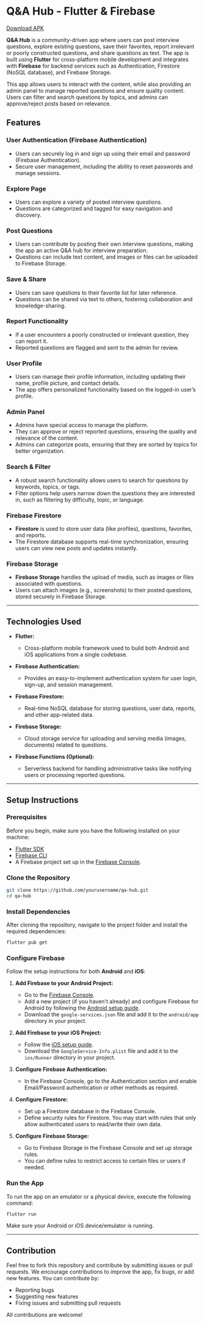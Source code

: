 # Q&A Hub - Flutter & Firebase
[Download APK](Q&Ahub.apk)

**Q&A Hub** is a community-driven app where users can post interview questions, explore existing questions, save their favorites, report irrelevant or poorly constructed questions, and share questions as text. The app is built using **Flutter** for cross-platform mobile development and integrates with **Firebase** for backend services such as Authentication, Firestore (NoSQL database), and Firebase Storage.

This app allows users to interact with the content, while also providing an admin panel to manage reported questions and ensure quality content. Users can filter and search questions by topics, and admins can approve/reject posts based on relevance.

## Features

### **User Authentication (Firebase Authentication)**
- Users can securely log in and sign up using their email and password (Firebase Authentication).
- Secure user management, including the ability to reset passwords and manage sessions.

### **Explore Page**
- Users can explore a variety of posted interview questions.
- Questions are categorized and tagged for easy navigation and discovery.

### **Post Questions**
- Users can contribute by posting their own interview questions, making the app an active Q&A hub for interview preparation.
- Questions can include text content, and images or files can be uploaded to Firebase Storage.

### **Save & Share**
- Users can save questions to their favorite list for later reference.
- Questions can be shared via text to others, fostering collaboration and knowledge-sharing.

### **Report Functionality**
- If a user encounters a poorly constructed or irrelevant question, they can report it.
- Reported questions are flagged and sent to the admin for review.

### **User Profile**
- Users can manage their profile information, including updating their name, profile picture, and contact details.
- The app offers personalized functionality based on the logged-in user’s profile.

### **Admin Panel**
- Admins have special access to manage the platform.
- They can approve or reject reported questions, ensuring the quality and relevance of the content.
- Admins can categorize posts, ensuring that they are sorted by topics for better organization.

### **Search & Filter**
- A robust search functionality allows users to search for questions by keywords, topics, or tags.
- Filter options help users narrow down the questions they are interested in, such as filtering by difficulty, topic, or language.

### **Firebase Firestore**
- **Firestore** is used to store user data (like profiles), questions, favorites, and reports.
- The Firestore database supports real-time synchronization, ensuring users can view new posts and updates instantly.

### **Firebase Storage**
- **Firebase Storage** handles the upload of media, such as images or files associated with questions.
- Users can attach images (e.g., screenshots) to their posted questions, stored securely in Firebase Storage.

---

## Technologies Used

- **Flutter:** 
  - Cross-platform mobile framework used to build both Android and iOS applications from a single codebase.
  
- **Firebase Authentication:** 
  - Provides an easy-to-implement authentication system for user login, sign-up, and session management.

- **Firebase Firestore:** 
  - Real-time NoSQL database for storing questions, user data, reports, and other app-related data.
  
- **Firebase Storage:** 
  - Cloud storage service for uploading and serving media (images, documents) related to questions.
  
- **Firebase Functions (Optional):** 
  - Serverless backend for handling administrative tasks like notifying users or processing reported questions.

---

## Setup Instructions

### **Prerequisites**

Before you begin, make sure you have the following installed on your machine:

- [Flutter SDK](https://flutter.dev/docs/get-started/install)
- [Firebase CLI](https://firebase.google.com/docs/cli)
- A Firebase project set up in the [Firebase Console](https://console.firebase.google.com/).

### **Clone the Repository**

```bash
git clone https://github.com/yourusername/qa-hub.git
cd qa-hub
```

### **Install Dependencies**

After cloning the repository, navigate to the project folder and install the required dependencies:

```bash
flutter pub get
```

### **Configure Firebase**

Follow the setup instructions for both **Android** and **iOS**:

1. **Add Firebase to your Android Project:**
   - Go to the [Firebase Console](https://console.firebase.google.com/).
   - Add a new project (if you haven't already) and configure Firebase for Android by following the [Android setup guide](https://firebase.google.com/docs/android/setup).
   - Download the `google-services.json` file and add it to the `android/app` directory in your project.

2. **Add Firebase to your iOS Project:**
   - Follow the [iOS setup guide](https://firebase.google.com/docs/ios/setup).
   - Download the `GoogleService-Info.plist` file and add it to the `ios/Runner` directory in your project.

3. **Configure Firebase Authentication:**
   - In the Firebase Console, go to the Authentication section and enable Email/Password authentication or other methods as required.

4. **Configure Firestore:**
   - Set up a Firestore database in the Firebase Console.
   - Define security rules for Firestore. You may start with rules that only allow authenticated users to read/write their own data.

5. **Configure Firebase Storage:**
   - Go to Firebase Storage in the Firebase Console and set up storage rules.
   - You can define rules to restrict access to certain files or users if needed.

### **Run the App**

To run the app on an emulator or a physical device, execute the following command:

```bash
flutter run
```

Make sure your Android or iOS device/emulator is running.

---

## Contribution

Feel free to fork this repository and contribute by submitting issues or pull requests. We encourage contributions to improve the app, fix bugs, or add new features. You can contribute by:

- Reporting bugs
- Suggesting new features
- Fixing issues and submitting pull requests

All contributions are welcome!
